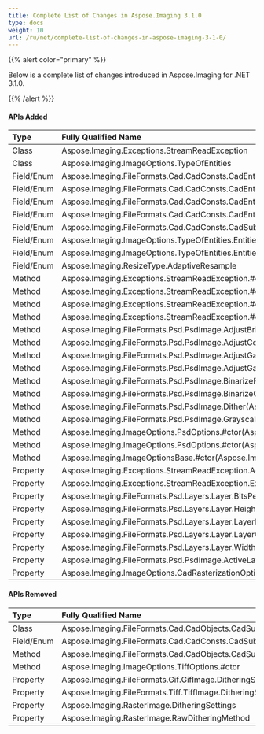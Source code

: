 ```yaml
---
title: Complete List of Changes in Aspose.Imaging 3.1.0
type: docs
weight: 10
url: /ru/net/complete-list-of-changes-in-aspose-imaging-3-1-0/
---
```


{{% alert color="primary" %}} 

Below is a complete list of changes introduced in Aspose.Imaging for .NET 3.1.0.

{{% /alert %}} 
#### **APIs Added**

|**Type** |**Fully Qualified Name** |
| :- | :- |
|Class|Aspose.Imaging.Exceptions.StreamReadException|
|Class|Aspose.Imaging.ImageOptions.TypeOfEntities|
|Field/Enum|Aspose.Imaging.FileFormats.Cad.CadConsts.CadEntityTypeName.EXTRUDEDSURFACE|
|Field/Enum|Aspose.Imaging.FileFormats.Cad.CadConsts.CadEntityTypeName.PLANESURFACE|
|Field/Enum|Aspose.Imaging.FileFormats.Cad.CadConsts.CadEntityTypeName.REVOLVEDSURFACE|
|Field/Enum|Aspose.Imaging.FileFormats.Cad.CadConsts.CadEntityTypeName.SWEPTSURFACE|
|Field/Enum|Aspose.Imaging.FileFormats.Cad.CadConsts.CadSubClassName.SURFACEPLANAR|
|Field/Enum|Aspose.Imaging.ImageOptions.TypeOfEntities.Entities2D|
|Field/Enum|Aspose.Imaging.ImageOptions.TypeOfEntities.Entities3D|
|Field/Enum|Aspose.Imaging.ResizeType.AdaptiveResample|
|Method|Aspose.Imaging.Exceptions.StreamReadException.#ctor(System.String)|
|Method|Aspose.Imaging.Exceptions.StreamReadException.#ctor(System.String,System.Exception)|
|Method|Aspose.Imaging.Exceptions.StreamReadException.#ctor(System.String,System.Exception,System.Int32,System.Int32)|
|Method|Aspose.Imaging.Exceptions.StreamReadException.#ctor(System.String,System.Int32,System.Int32)|
|Method|Aspose.Imaging.FileFormats.Psd.PsdImage.AdjustBrightness(System.Int32)|
|Method|Aspose.Imaging.FileFormats.Psd.PsdImage.AdjustContrast(System.Single)|
|Method|Aspose.Imaging.FileFormats.Psd.PsdImage.AdjustGamma(System.Single)|
|Method|Aspose.Imaging.FileFormats.Psd.PsdImage.AdjustGamma(System.Single,System.Single,System.Single)|
|Method|Aspose.Imaging.FileFormats.Psd.PsdImage.BinarizeFixed(System.Byte)|
|Method|Aspose.Imaging.FileFormats.Psd.PsdImage.BinarizeOtsu|
|Method|Aspose.Imaging.FileFormats.Psd.PsdImage.Dither(Aspose.Imaging.DitheringMethod,System.Int32,Aspose.Imaging.IColorPalette)|
|Method|Aspose.Imaging.FileFormats.Psd.PsdImage.Grayscale|
|Method|Aspose.Imaging.ImageOptions.PsdOptions.#ctor(Aspose.Imaging.FileFormats.Psd.PsdImage)|
|Method|Aspose.Imaging.ImageOptions.PsdOptions.#ctor(Aspose.Imaging.ImageOptions.PsdOptions)|
|Method|Aspose.Imaging.ImageOptionsBase.#ctor(Aspose.Imaging.Image)|
|Property|Aspose.Imaging.Exceptions.StreamReadException.ActualReadCount|
|Property|Aspose.Imaging.Exceptions.StreamReadException.ExpectedReadCount|
|Property|Aspose.Imaging.FileFormats.Psd.Layers.Layer.BitsPerPixel|
|Property|Aspose.Imaging.FileFormats.Psd.Layers.Layer.Height|
|Property|Aspose.Imaging.FileFormats.Psd.Layers.Layer.LayerBounds|
|Property|Aspose.Imaging.FileFormats.Psd.Layers.Layer.LayerOptions|
|Property|Aspose.Imaging.FileFormats.Psd.Layers.Layer.Width|
|Property|Aspose.Imaging.FileFormats.Psd.PsdImage.ActiveLayer|
|Property|Aspose.Imaging.ImageOptions.CadRasterizationOptions.TypeOfEntities|
#### **APIs Removed**

|**Type** |**Fully Qualified Name** |
| :- | :- |
|Class|Aspose.Imaging.FileFormats.Cad.CadObjects.CadSurfaceBase|
|Field/Enum|Aspose.Imaging.FileFormats.Cad.CadConsts.CadSubClassName.SURFACEBASE|
|Method|Aspose.Imaging.FileFormats.Cad.CadObjects.CadSurfaceBase.#ctor|
|Method|Aspose.Imaging.ImageOptions.TiffOptions.#ctor|
|Property|Aspose.Imaging.FileFormats.Gif.GifImage.DitheringSettings|
|Property|Aspose.Imaging.FileFormats.Tiff.TiffImage.DitheringSettings|
|Property|Aspose.Imaging.RasterImage.DitheringSettings|
|Property|Aspose.Imaging.RasterImage.RawDitheringMethod|

